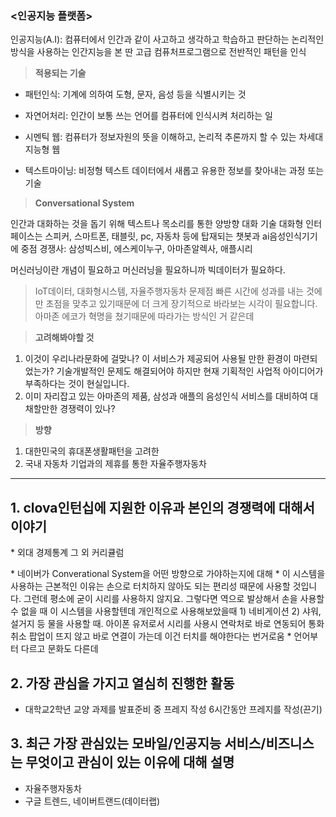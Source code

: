 ### **<인공지능 플랫폼>**

인공지능(A.I): 컴퓨터에서 인간과 같이 사고하고 생각하고 학습하고 판단하는 논리적인 방식을 사용하는 인간지능을 본 딴 고급 컴퓨처프로그램으로 전반적인 패턴을 인식

>**적용되는 기술**

* 패턴인식: 기계에 의하여 도형, 문자, 음성 등을 식별시키는 것
* 자연어처리: 인간이 보통 쓰는 언어를 컴퓨터에 인식시켜 처리하는 일  
  
  
* 시멘틱 웹: 컴퓨터가 정보자원의 뜻을 이해하고, 논리적 추론까지 할 수 있는 차세대 지능형 웹  

* 텍스트마이닝: 비정형 텍스트 데이터에서 새롭고 유용한 정보를 찾아내는 과정 또는 기술

>**Conversational System**  

인간과 대화하는 것을 돕기 위해 텍스트나 목소리를 통한 양방향 대화 기술
대화형 인터페이스는 스피커, 스마트폰, 태블릿, pc, 자동차 등에 탑재되는 챗봇과 ai음성인식기기에 중점
경쟁사: 삼성빅스비, 에스케이누구, 아마존알렉사, 애플시리

머신러닝이란 개념이 필요하고 머신러닝을 필요하니까 빅데이터가 필요하다.
>IoT데이터, 대화형시스템, 자율주행자동차
>문제점 빠른 시간에 성과를 내는 것에만 초점을 맞추고 있기때문에 더 크게 장기적으로 바라보는 시각이 필요합니다.
아마존  에코가 혁명을 쳤기때문에 따라가는 방식인 거 같은데 
  
    
    

>**고려해봐야할 것**

1. 이것이 우리나라문화에 걸맞나?
이 서비스가 제공되어 사용될 만한 환경이 마련되었는가?
기술개발적인 문제도 해결되어야 하지만 현재 기획적인 사업적 아이디어가 부족하다는 것이 현실입니다.
2. 이미 자리잡고 있는 아마존의 제품, 삼성과 애플의 음성인식 서비스를 대비하여 대채할만한 경쟁력이 있나?

>**방향**

1. 대한민국의 휴대폰생활패턴을 고려한
2. 국내 자동차 기업과의 제휴를 통한 자율주행자동차

---

## 1. clova인턴십에 지원한 이유과 본인의 경쟁력에 대해서 이야기  
<p>* 외대 경제통계 그 외 커리큘럼</p>
* 네이버가 Converational System을 어떤 방향으로 가야하는지에 대해
* 이 시스템을 사용하는 근본적인 이유는 손으로 터치하지 않아도 되는 편리성 때문에 사용할 것입니다. 그런데 평소에 굳이 시리를 사용하지 않지요. 그렇다면 역으로 발상해서 손을 사용할 수 없을 때 이 시스템을 사용할텐데 개인적으로 사용해보았을때 1) 네비게이션 2) 샤워, 설거지 등 물을 사용할 때.
아이폰 유저로서 시리를 사용시 연락처로 바로 연동되어 통화 취소 팝업이 뜨지 않고 바로 연결이 가는데 이건 터치를 해야한다는 번거로움
* 언어부터 다르고 문화도 다른데 

## 2. 가장 관심을 가지고 열심히 진행한 활동  
* 대학교2학년 교양 과제를 발표준비 중 프레지 작성 6시간동안 프레지를 작성(끈기)

## 3. 최근 가장 관심있는 모바일/인공지능 서비스/비즈니스는 무엇이고 관심이 있는 이유에 대해 설명
* 자율주행자동차
* 구글 트렌드, 네이버트랜드(데이터랩)





